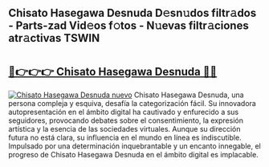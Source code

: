 ## Chisato Hasegawa Desnuda D𝚎sn𝚞dos filtr𝚊dos - Parts-zad Vid𝚎os f𝚘tos - N𝚞evas filtr𝚊ciones atr𝚊ctivas TSWIN

# <h2><a href="http://mb8rtii.tromn.icu/?c=Chisato+Hasegawa+Desnuda">🔗👉👉👉 Chisato Hasegawa Desnuda 🔗🔗</a></h2>

[![Chisato Hasegawa Desnuda nuevo](https://i.imgur.com/pEAQMta.gif)](http://mb8rtii.tromn.icu/?c=Chisato+Hasegawa+Desnuda)
Chisato Hasegawa Desnuda, una persona compleja y esquiva, desafía la categorización fácil. Su innovadora autopresentación en el ámbito digital ha cautivado y enfurecido a sus seguidores, provocando debates sobre el consentimiento, la expresión artística y la esencia de las sociedades virtuales. Aunque su dirección futura no está clara, su influencia en el mundo en línea es indiscutible. Impulsado por una determinación inquebrantable y un encanto innegable, el progreso de Chisato Hasegawa Desnuda en el ámbito digital es implacable.
